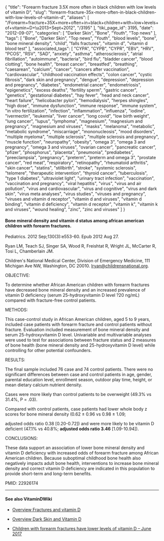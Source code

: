 {
    "title": "Forearm fracture 3.5X more often in black children with low levels of vitamin D",
    "slug": "forearm-fracture-35x-more-often-in-black-children-with-low-levels-of-vitamin-d",
    "aliases": [
        "/Forearm+fracture+35X+more+often+in+black+children+with+low+levels+of+vitamin+D+\u2013+Sept+2012",
        "/3195"
    ],
    "tiki_page_id": 3195,
    "date": "2012-09-07",
    "categories": [
        "Darker Skin",
        "Bone",
        "Youth",
        "Top news"
    ],
    "tags": [
        "Bone",
        "Darker Skin",
        "Top news",
        "Youth",
        "blood levels",
        "bone",
        "bone mineral density",
        "child",
        "falls fractures",
        "vitamin d",
        "vitamin d blood test"
    ],
    "associated_tags": [
        "CYPA",
        "CYPB",
        "CYPR",
        "EBV",
        "HRV",
        "PCOS",
        "RSV",
        "SAD",
        "anxiety",
        "asthma",
        "atherosclerosis",
        "atrial fibrillation",
        "autoimmune",
        "bacteria",
        "bird flu",
        "bladder cancer",
        "blood clotting",
        "bone health",
        "breast cancer",
        "breastfed",
        "breathing",
        "caesarean",
        "calcium",
        "cancer",
        "cancers after vaccination",
        "cardiovascular",
        "childhood vaccination effects",
        "colon cancer",
        "cystic fibrosis",
        "dark skin and pregnancy",
        "dengue",
        "depression",
        "depression and pregnancy",
        "diabetes",
        "endometrial cancer",
        "endometriosis",
        "epigenetics",
        "excess deaths",
        "fertility sperm",
        "gastric cancer",
        "genetics",
        "gestational diabetes",
        "hay fever",
        "head and neck cancer",
        "heart failure",
        "helicobacter pylori",
        "hemodialysis",
        "herpes shingles",
        "high dose",
        "immune dysfunction",
        "immune response",
        "immune system",
        "in vitro fertilization",
        "infection",
        "inflammation",
        "influenza",
        "iodine",
        "ivermectin",
        "leukemia",
        "liver cancer",
        "long covid",
        "low birth weight",
        "lung cancer",
        "lupus",
        "lymphoma",
        "magnesium",
        "magnesium and pregnancy",
        "magnesium and viruses",
        "masks",
        "melanoma",
        "metabolic",
        "metabolic syndrome",
        "miscarriage",
        "mononucleosis",
        "mood disorders",
        "multiple myeloma",
        "multiple sclerosis",
        "multiple sclerosis and pregnancy",
        "muscle function",
        "neuropathy",
        "obesity",
        "omega 3",
        "omega 3 and pregnancy",
        "omega 3 and viruses",
        "ovarian cancer",
        "pancreatic cancer",
        "pfizer",
        "phosphorus",
        "placenta",
        "pneumonia",
        "prediabetes",
        "preeclampsia",
        "pregnancy",
        "preterm",
        "preterm and omega 3",
        "prostate cancer",
        "red meat",
        "respiratory",
        "retinopathy",
        "rheumatoid arthritis",
        "skin cancer",
        "statins",
        "stillbirth",
        "stroke",
        "systemic sclerosis",
        "telomere",
        "therapeutic intervention",
        "thyroid cancer",
        "tuberculosis",
        "type 1 diabetes",
        "ultraviolet light",
        "urinary tract infection",
        "vaccination",
        "vaccination and pregnancy",
        "viral hepatitis",
        "virus",
        "virus and air pollution",
        "virus and cardiovascular",
        "virus and cognitive",
        "virus and dark skin",
        "virus meta analyses",
        "virus studies",
        "viruses and pregnancy",
        "viruses and vitamin d receptor",
        "vitamin d and viruses",
        "vitamin d binding",
        "vitamin d deficiency",
        "vitamin d receptor",
        "vitamin k",
        "vitamin k and viruses",
        "wound healing",
        "zinc",
        "zinc and viruses"
    ]
}


#### Bone mineral density and vitamin d status among african american children with forearm fractures.

Pediatrics. 2012 Sep;130(3):e553-60. Epub 2012 Aug 27.

Ryan LM, Teach SJ, Singer SA, Wood R, Freishtat R, Wright JL, McCarter R, Tosi L, Chamberlain JM.

Children's National Medical Center, Division of Emergency Medicine, 111 Michigan Ave NW, Washington, DC 20010. lryan@childrensnational.org.

OBJECTIVE:

To determine whether African American children with forearm fractures have decreased bone mineral density and an increased prevalence of vitamin D deficiency (serum 25-hydroxyvitamin D level ?20 ng/mL) compared with fracture-free control patients.

METHODS:

This case-control study in African American children, aged 5 to 9 years, included case patients with forearm fracture and control patients without fracture. Evaluation included measurement of bone mineral density and serum 25-hydroxyvitamin D level. Univariable and multivariable analyses were used to test for associations between fracture status and 2 measures of bone health (bone mineral density and 25-hydroxyvitamin D level) while controlling for other potential confounders.

RESULTS:

The final sample included 76 case and 74 control patients. There were no significant differences between case and control patients in age, gender, parental education level, enrollment season, outdoor play time, height, or mean dietary calcium nutrient density. 

Cases were more likely than control patients to be overweight (49.3% vs 31.4%, P = .03). 

Compared with control patients, case patients had lower whole body z scores for bone mineral density (0.62 ± 0.96 vs 0.98 ± 1.09; 

adjusted odds ratio 0.38 <span>[0.20-0.72]</span>) and were more likely to be vitamin D deficient (47.1% vs 40.8%;  **adjusted odds ratio 3.46**  <span>[1.09-10.94]</span>).

CONCLUSIONS:

These data support an association of lower bone mineral density and vitamin D deficiency with increased odds of forearm fracture among African American children. Because suboptimal childhood bone health also negatively impacts adult bone health, interventions to increase bone mineral density and correct vitamin D deficiency are indicated in this population to provide short-term and long-term benefits.

PMID: 22926174

---

#### See also VitaminDWiki

* [Overview Fractures and vitamin D](/tags/overview-fractures-and-vitamin-d.html)

* [Overview Dark Skin and Vitamin D](/tags/overview-dark-skin-and-vitamin-d.html)

* [Children with forearm fractures have lower levels of vitamin D – June 2017](/tags/children-with-forearm-fractures-have-lower-levels-of-vitamin-d-june-2017.html)